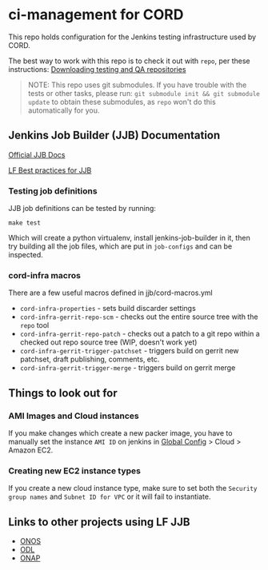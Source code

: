 # ci-management for CORD

This repo holds configuration for the Jenkins testing infrastructure used by
CORD.

The best way to work with this repo is to check it out with `repo`, per these
instructions: [Downloading testing and QA
repositories](https://guide.opencord.org/getting_the_code.html#downloading-testing-and-qa-repositories)

> NOTE: This repo uses git submodules. If you have trouble with the tests or
> other tasks, please run: `git submodule init && git submodule update` to
> obtain these submodules, as `repo` won't do this automatically for you.

## Jenkins Job Builder (JJB) Documentation

[Official JJB Docs](https://docs.openstack.org/infra/jenkins-job-builder/index.html)

[LF Best practices for
JJB](http://docs.releng.linuxfoundation.org/projects/global-jjb/en/latest/best-practices.html#)

### Testing job definitions

JJB job definitions can be tested by running:

```shell
make test
```

Which will create a python virtualenv, install jenkins-job-builder in it, then
try building all the job files, which are put in `job-configs` and can be
inspected.

### cord-infra macros

There are a few useful macros defined in jjb/cord-macros.yml

- `cord-infra-properties` - sets build discarder settings
- `cord-infra-gerrit-repo-scm` - checks out the entire source tree with the
  `repo` tool
- `cord-infra-gerrit-repo-patch` - checks out a patch to a git repo within a
  checked out repo source tree (WIP, doesn't work yet)
- `cord-infra-gerrit-trigger-patchset` - triggers build on gerrit new
  patchset, draft publishing, comments, etc.
- `cord-infra-gerrit-trigger-merge` - triggers build on gerrit merge

## Things to look out for

### AMI Images and Cloud instances

If you make changes which create a new packer image, you have to manually set
the instance `AMI ID` on jenkins in [Global
Config](https://jenkins-new.opencord.org/configure) > Cloud > Amazon EC2.

### Creating new EC2 instance types

If you create a new cloud instance type, make sure to set both the `Security
group names` and `Subnet ID for VPC` or it will fail to instantiate.

## Links to other projects using LF JJB

- [ONOS](https://gerrit.onosproject.org/gitweb?p=ci-management.git;a=tree)
- [ODL](https://git.opendaylight.org/gerrit/gitweb?p=releng/builder.git;a=tree)
- [ONAP](https://gerrit.onap.org/r/gitweb?p=ci-management.git;a=tree)

